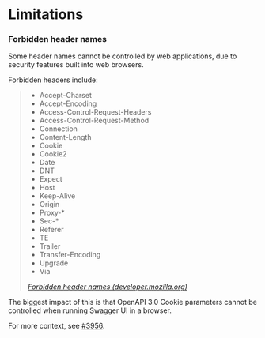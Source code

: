 # Limitations

### Forbidden header names

Some header names cannot be controlled by web applications, due to security
features built into web browsers.

Forbidden headers include:

> - Accept-Charset
> - Accept-Encoding
> - Access-Control-Request-Headers
> - Access-Control-Request-Method
> - Connection
> - Content-Length
> - Cookie
> - Cookie2
> - Date
> - DNT
> - Expect
> - Host
> - Keep-Alive
> - Origin
> - Proxy-*
> - Sec-*
> - Referer
> - TE
> - Trailer
> - Transfer-Encoding
> - Upgrade
> - Via
>
> _[Forbidden header names (developer.mozilla.org)](https://developer.mozilla.org/en-US/docs/Glossary/Forbidden_header_name)_

The biggest impact of this is that OpenAPI 3.0 Cookie parameters cannot be
controlled when running Swagger UI in a browser.

For more context, see [#3956](https://github.com/swagger-api/swagger-ui/issues/3956).
